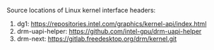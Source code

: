 <!---

Copyright (C) 2024 Intel Corporation

SPDX-License-Identifier: MIT

-->


Source locations of Linux kernel interface headers:

1. dg1: https://repositories.intel.com/graphics/kernel-api/index.html
2. drm-uapi-helper: https://github.com/intel-gpu/drm-uapi-helper
3. drm-next: https://gitlab.freedesktop.org/drm/kernel.git
     
